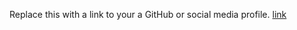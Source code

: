 Replace this with a link to your a GitHub or social media profile.
[link](https://github.com/eka8888)
